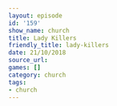 ```yaml
---
layout: episode
id: '159'
show_name: church
title: Lady Killers
friendly_title: lady-killers
date: 21/10/2018
source_url: 
games: []
category: church
tags:
- church
---
```

